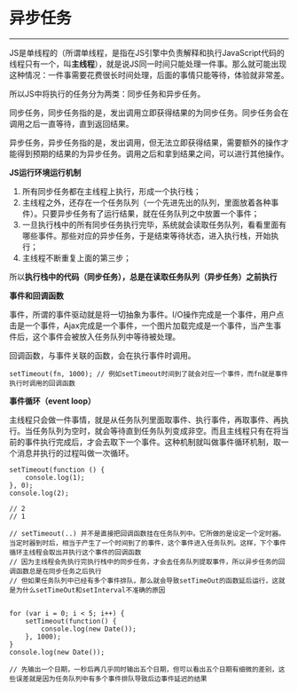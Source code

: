 # 异步任务 #


----------

JS是单线程的（所谓单线程，是指在JS引擎中负责解释和执行JavaScript代码的线程只有一个，叫**主线程**），就是说JS同一时间只能处理一件事。那么就可能出现这种情况：一件事需要花费很长时间处理，后面的事情只能等待，体验就非常差。

所以JS中将执行的任务分为两类：同步任务和异步任务。

同步任务，同步任务指的是，发出调用立即获得结果的为同步任务。同步任务会在调用之后一直等待，直到返回结果。

异步任务，异步任务指的是，发出调用，但无法立即获得结果，需要额外的操作才能得到预期的结果的为异步任务。调用之后和拿到结果之间，可以进行其他操作。

**JS运行环境运行机制**

1. 所有同步任务都在主线程上执行，形成一个执行栈；
2. 主线程之外，还存在一个任务队列（一个先进先出的队列，里面放着各种事件）。只要异步任务有了运行结果，就在任务队列之中放置一个事件；
3. 一旦执行栈中的所有同步任务执行完毕，系统就会读取任务队列，看看里面有哪些事件。那些对应的异步任务，于是结束等待状态，进入执行栈，开始执行；
4. 主线程不断重复上面的第三步；

所以**执行栈中的代码（同步任务），总是在读取任务队列（异步任务）之前执行**

**事件和回调函数**

事件，所谓的事件驱动就是将一切抽象为事件。I/O操作完成是一个事件，用户点击是一个事件，Ajax完成是一个事件，一个图片加载完成是一个事件，当产生事件后，这个事件会被放入任务队列中等待被处理。

回调函数，与事件关联的函数，会在执行事件时调用。

	setTimeout(fn, 1000); // 例如setTimeout时间到了就会对应一个事件，而fn就是事件执行时调用的回调函数

**事件循环（event loop）**

主线程只会做一件事情，就是从任务队列里面取事件、执行事件，再取事件、再执行。当任务队列为空时，就会等待直到任务队列变成非空。而且主线程只有在将当前的事件执行完成后，才会去取下一个事件。这种机制就叫做事件循环机制，取一个消息并执行的过程叫做一次循环。

	setTimeout(function () {
		console.log(1);
	}, 0);
	console.log(2);

	// 2
	// 1

	// setTimeout(..) 并不是直接把回调函数挂在任务队列中。它所做的是设定一个定时器。当定时器到时后，相当于产生了一个时间到了的事件，这个事件进入任务队列。这样，下个事件循环主线程会取出并执行这个事件的回调函数
	// 因为主线程会先执行完执行栈中的同步任务，才会去任务队列提取事件，所以异步任务的回调函数总是在同步任务之后执行
	// 但如果任务队列中已经有多个事件排队，那么就会导致setTimeOut的函数延后运行，这就是为什么setTimeOut和setInterval不准确的原因
	

	for (var i = 0; i < 5; i++) {
        setTimeout(function() {
            console.log(new Date());
        }, 1000);
    }
    console.log(new Date());

	// 先输出一个日期，一秒后再几乎同时输出五个日期，但可以看出五个日期有细微的差别，这些误差就是因为任务队列中有多个事件排队导致后边事件延迟的结果


